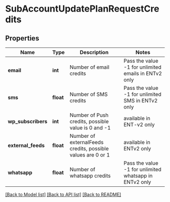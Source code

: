 # SubAccountUpdatePlanRequestCredits

## Properties
Name | Type | Description | Notes
------------ | ------------- | ------------- | -------------
**email** | **int** | Number of email credits | Pass the value -1 for unlimited emails in ENTv2 only | [optional] 
**sms** | **float** | Number of SMS credits | Pass the value -1 for unlimited SMS in ENTv2 only | [optional] 
**wp_subscribers** | **int** | Number of Push credits, possible value is 0 and -1 | available in ENT-v2 only | [optional] 
**external_feeds** | **float** | Number of externalFeeds credits, possible values are 0 or 1 |available in ENTv2 only | [optional] 
**whatsapp** | **float** | Number of whatsapp credits | Pass the value -1 for unlimited whatsapp in ENTv2 only | [optional] 

[[Back to Model list]](../README.md#documentation-for-models) [[Back to API list]](../README.md#documentation-for-api-endpoints) [[Back to README]](../README.md)


